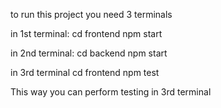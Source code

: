 to run this project you need 3 terminals

in 1st terminal:
cd frontend
npm start

in 2nd terminal:
cd backend
npm start

in 3rd terminal
cd frontend
npm test

This way you can perform testing in 3rd terminal
